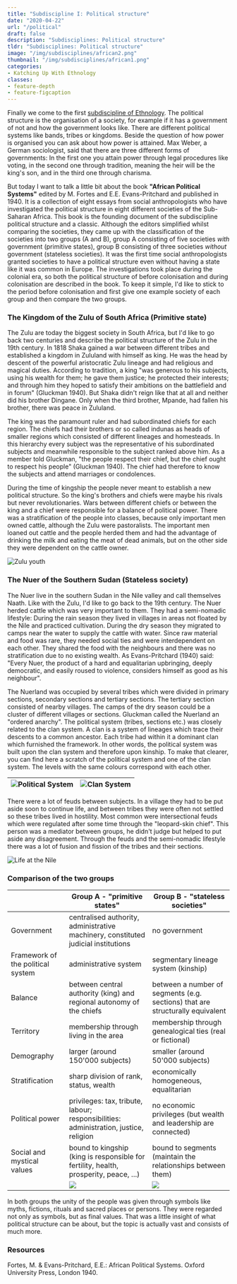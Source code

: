 ```yaml
---
title: "Subdiscipline I: Political structure"
date: "2020-04-22"
url: "/political"
draft: false
description: "Subdisciplines: Political structure"
tldr: "Subdisciplines: Political structure"
image: "/img/subdisciplines/african2.png"
thumbnail: "/img/subdisciplines/african1.png"
categories:
- Katching Up With Ethnology
classes: 
- feature-depth
- feature-figcaption
---
```

Finally we come to the first [subdiscipline of Ethnology](www.katchblog.com/subdisciplines). The political structure is the organisation of a society, for example if it has a government of not and how the government looks like. There are different political systems like bands, tribes or kingdoms. Beside the question of how power is organised you can ask about how power is attained. Max Weber, a German sociologist, said that there are three different forms of governments: In the first one you attain power through legal procedures like voting, in the second one through tradition, meaning the heir will be the king's son, and in the third one through charisma.
 
<!--more-->
 
But today I want to talk a little bit about the book **"African Political Systems"** edited by M. Fortes and E.E. Evans-Pritchard and published in 1940. It is a collection of eight essays from social anthropologists who have investigated the political structure in eight different societies of the Sub-Saharan Africa. This book is the founding document of the subdiscipline political structure and a classic. Although the editors simplified whilst comparing the societies, they came up with the classification of the societies into two groups (A and B), group A consisting of five societies _with_ government (primitive states), group B consisting of three societies _without_ government (stateless societies). It was the first time social anthropologists granted societies to have a political structure even without having a state like it was common in Europe. The investigations took place during the colonial era, so both the political structure of before colonisation and during colonisation are described in the book. To keep it simple, I'd like to stick to the period before colonisation and first give one example society of each group and then compare the two groups.
 
### The Kingdom of the Zulu of South Africa (Primitive state)
 
The Zulu are today the biggest society in South Africa, but I'd like to go back two centuries and describe the political structure of the Zulu in the 19th century. In 1818 Shaka gained a war between different tribes and established a kingdom in Zululand with himself as king. He was the head by descent of the powerful aristocratic Zulu lineage and had religious and magical duties. According to tradition, a king "was generous to his subjects, using his wealth for them; he gave them justice; he protected their interests; and through him they hoped to satisfy their ambitions on the battlefield and in forum" (Gluckman 1940). But Shaka didn't reign like that at all and neither did his brother Dingane. Only when the third brother, Mpande, had fallen his brother, there was peace in Zululand.
 
The king was the paramount ruler and had subordinated chiefs for each region. The chiefs had their brothers or so called indunas as heads of smaller regions which consisted of different lineages and homesteads. In this hierarchy every subject was the representative of his subordinated subjects and meanwhile responsible to the subject ranked above him. As a member told Gluckman, "the people respect their chief, but the chief ought to respect his people" (Gluckman 1940). The chief had therefore to know the subjects and attend marriages or condolences.
 
During the time of kingship the people never meant to establish a new political structure. So the king's brothers and chiefs were maybe his rivals but never revolutionaries. Wars between different chiefs or between the king and a chief were responsible for a balance of political power. There was a stratification of the people into classes, because only important men owned cattle, although the Zulu were pastoralists. The important men loaned out cattle and the people herded them and had the advantage of drinking the milk and eating the meat of dead animals, but on the other side they were dependent on the cattle owner.
 
![Zulu youth](/img/subdisciplines/zulu.jpg)
 
### The Nuer of the Southern Sudan (Stateless society)
 
The Nuer live in the southern Sudan in the Nile valley and call themselves Naath. Like with the Zulu, I'd like to go back to the 19th century. The Nuer herded cattle which was very important to them. They had a semi-nomadic lifestyle: During the rain season they lived in villages in areas not floated by the Nile and practiced cultivation. During the dry season they migrated to camps near the water to supply the cattle with water. Since raw material and food was rare, they needed social ties and were interdependent on each other. They shared the food with the neighbours and there was no stratification due to no existing wealth. As Evans-Pritchard (1940) said: "Every Nuer, the product of a hard and equalitarian upbringing, deeply democratic, and easily roused to violence, considers himself as good as his neighbour".
 
The Nuerland was occupied by several tribes which were divided in primary sections, secondary sections and tertiary sections. The tertiary section consisted of nearby villages. The camps of the dry season could be a cluster of different villages or sections. Gluckman called the Nuerland an "ordered anarchy". The political system (tribes, sections etc.) was closely related to the clan system. A clan is a system of lineages which trace their descents to a common ancestor. Each tribe had within it a dominant clan which furnished the framework. In other words, the political system was built upon the clan system and therefore upon kinship. To make that clearer, you can find here a scratch of the political system and one of the clan system. The levels with the same colours correspond with each other.
 
| ![Political System](/img/subdisciplines/political.png) | ![Clan System](/img/subdisciplines/clan.png) |
|---|---|
 
There were a lot of feuds between subjects. In a village they had to be put aside soon to continue life, and between tribes they were often not settled so these tribes lived in hostility. Most common were intersectional feuds which were regulated after some time through the "leopard-skin chief". This person was a mediator between groups, he didn't judge but helped to put aside any disagreement. Through the feuds and the semi-nomadic lifestyle there was a lot of fusion and fission of the tribes and their sections.
 
![Life at the Nile](/img/subdisciplines/nuer.jpg)
 
### Comparison of the two groups
 
|   | Group A - "primitive states" | Group B - "stateless societies" |
|---|---|---|
| Government | centralised authority, administrative machinery, constituted judicial institutions | no government
| Framework of the political system | administrative system | segmentary lineage system (kinship) |
| Balance | between central authority (king) and regional autonomy of the chiefs | between a number of segments (e.g. sections) that are structurally equivalent |
| Territory | membership through living in the area | membership through genealogical ties (real or fictional) |
| Demography | larger (around 150'000 subjects) | smaller (around 50'000 subjects) |
| Stratification | sharp division of rank, status, wealth | economically homogeneous, equalitarian |
| Political power | privileges: tax, tribute, labour; responsibilities: administration, justice, religion | no economic privileges (but wealth and leadership are connected) |
| Social and mystical values | bound to kingship (king is responsible for fertility, health, prosperity, peace, ...)| bound to segments (maintain the relationships between them) |
|   | ![](/img/subdisciplines/groupa.png) | ![](/img/subdisciplines/groupb.png) |
 
In both groups the unity of the people was given through symbols like myths, fictions, rituals and sacred places or persons. They were regarded not only as symbols, but as final values. That was a little insight of what political structure can be about, but the topic is actually vast and consists of much more.
 
### Resources
Fortes, M. & Evans-Pritchard, E.E.: African Political Systems. Oxford University Press, London 1940.

